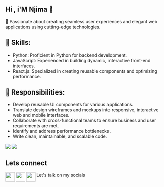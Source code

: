## Hi , i'M Njima 👋
🌟 Passionate about creating seamless user experiences and elegant web applications using cutting-edge technologies.
## 🚀 Skills:

- Python: Proficient in Python for backend development.
- JavaScript: Experienced in building dynamic, interactive front-end interfaces.
- React.js: Specialized in creating reusable components and optimizing performance.
## 🔧 Responsibilities:

- Develop reusable UI components for various applications.
- Translate design wireframes and mockups into responsive, interactive web and mobile interfaces.
- Collaborate with cross-functional teams to ensure business and user requirements are met.
- Identify and address performance bottlenecks.
- Write clean, maintainable, and scalable code.
<img src="https://github-readme-stats.vercel.app/api?username=denismnjima&show_icons=true&theme=transparent"/>
<img src="https://github-readme-stats.vercel.app/api/top-langs/?username=denismnjima&theme=transparent&layout=donut" />

## Lets connect
 Let's talk on my socials
<img align="left" src="https://iili.io/dKSYrOB.th.png" width="30px"/>
<img align="left" src="https://iili.io/dKSlIcb.th.png" width="30px"/>
<img align="left" src="https://iili.io/dKS1VZN.th.png" width="30px"/>




